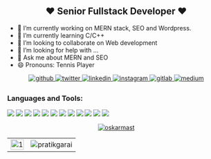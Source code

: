<h2 align="center">❤️ Senior Fullstack Developer ❤️ </h2>

- 🔭 I’m currently working on MERN stack, SEO and Wordpress.
- 🌱 I’m currently learning C/C++
- 👯 I’m looking to collaborate on Web development
- 🤔 I’m looking for help with ...
- 💬 Ask me about MERN and SEO
- 😄 Pronouns: Tennis Player

<div align="center">
<a href="https://github.com/dedsyn4ps3" target="_blank">
<img src=https://img.shields.io/badge/github-%2324292e.svg?&style=for-the-badge&logo=github&logoColor=white alt=github style="margin-bottom: 5px;" />
</a>
<a href="https://twitter.com/EddieSneed66" target="_blank">
<img src=https://img.shields.io/badge/twitter-%2300acee.svg?&style=for-the-badge&logo=twitter&logoColor=white alt=twitter style="margin-bottom: 5px;" />
</a>
<a href="https://linkedin.com/in/ed-rutherford-nullreturn" target="_blank">
<img src=https://img.shields.io/badge/linkedin-%231E77B5.svg?&style=for-the-badge&logo=linkedin&logoColor=white alt=linkedin style="margin-bottom: 5px;" />
</a>
<a href="https://instagram.com/eddiesneed66" target="_blank">
<img src=https://img.shields.io/badge/instagram-%23000000.svg?&style=for-the-badge&logo=instagram&logoColor=white alt=instagram style="margin-bottom: 5px;" />
</a>
<a href="https://gitlab.com/dedsyn4ps3" target="_blank">
<img src=https://img.shields.io/badge/gitlab-330F63.svg?&style=for-the-badge&logo=gitlab&logoColor=white alt=gitlab style="margin-bottom: 5px;" />
</a>
<a href="https://medium.com/erutherford_nullreturn" target="_blank">
<img src=https://img.shields.io/badge/medium-%23292929.svg?&style=for-the-badge&logo=medium&logoColor=white alt=medium style="margin-bottom: 5px;" />
</a>  
</div>

<h3 align="left">Languages and Tools:</h3>
<p align="left">

<div>
    <img margin="20" src="https://img.shields.io/badge/HTML5-E34F26.svg?style=for-the-badge&logo=HTML5&logoColor=white"/>
    <img src="https://img.shields.io/badge/CSS3-1572B6.svg?style=for-the-badge&logo=CSS3&logoColor=white"/>
    <img src="https://img.shields.io/badge/Tailwind%20CSS-06B6D4.svg?style=for-the-badge&logo=Tailwind-CSS&logoColor=white"/>
    <img src="https://img.shields.io/badge/JavaScript-F7DF1E.svg?style=for-the-badge&logo=JavaScript&logoColor=black"/>
    <img src="https://img.shields.io/badge/React-61DAFB.svg?style=for-the-badge&logo=React&logoColor=black"/>
    <img src="https://img.shields.io/badge/Next.js-000000.svg?style=for-the-badge&logo=nextdotjs&logoColor=white"/>
    <img src="https://img.shields.io/badge/TypeScript-3178C6.svg?style=for-the-badge&logo=TypeScript&logoColor=white"/>
    <img src="https://img.shields.io/badge/Express-000000.svg?style=for-the-badge&logo=Express&logoColor=white"/>
    <img src="https://img.shields.io/badge/Node.js-339933.svg?style=for-the-badge&logo=nodedotjs&logoColor=white"/>
    <img src="https://img.shields.io/badge/MongoDB-47A248.svg?style=for-the-badge&logo=MongoDB&logoColor=white"/>
    <img src="https://img.shields.io/badge/Git-F05032.svg?style=for-the-badge&logo=Git&logoColor=white"/>
    <img src="https://img.shields.io/badge/GitHub-181717.svg?style=for-the-badge&logo=GitHub&logoColor=white"/>
</div>

</p>


<p align="center"  >
    <a href="https://github.com/ryo-ma/github-profile-trophy"><img
            src="https://github-profile-trophy.vercel.app/?username=oskarmast&theme=matrix&margin-h=15&column=4&margin-w=10" alt="oskarmast" /></a>
</p>

<table>
  <tr>
    <td><img src="https://github-readme-stats.vercel.app/api?username=oskarmast&theme=blue-green&show_icons=true&include_all_commits=true&count_private=true"  display=block width=100% height=auto alt="1"></td>
    <td><img align="center" src="https://github-readme-streak-stats.herokuapp.com/?user=oskarmast&theme=blue-green" alt="pratikgarai" /></td>
   </tr>
</table>

